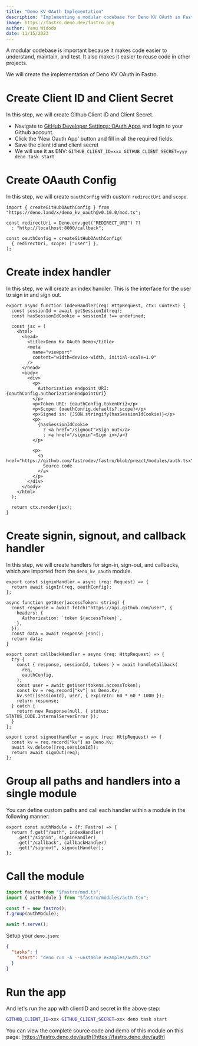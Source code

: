 ```yaml
---
title: "Deno KV OAuth Implementation"
description: "Implementing a modular codebase for Deno KV OAuth in Fastro"
image: https://fastro.deno.dev/fastro.png
author: Yanu Widodo
date: 11/15/2023
---
```


A modular codebase is important because it makes code easier to understand,
maintain, and test. It also makes it easier to reuse code in other projects.

We will create the implementation of Deno KV OAuth in Fastro.

# Create Client ID and Client Secret

In this step, we will create Github Client ID and Client Secret.

- Navigate to
  [GitHub Developer Settings: OAuth Apps](https://github.com/settings/developers#oauth-apps)
  and login to your Github account.
- Click the 'New Oauth App' button and fill in all the required fields.
- Save the client id and client secret
- We will use it as ENV:
  `GITHUB_CLIENT_ID=xxx GITHUB_CLIENT_SECRET=yyy deno task start`

# Create OAauth Config

In this step, we will create `oauthConfig` with custom `redirectUri` and
`scope`.

```tsx
import { createGitHubOAuthConfig } from "https://deno.land/x/deno_kv_oauth@v0.10.0/mod.ts";

const redirectUri = Deno.env.get("REDIRECT_URI") ??
  : "http://localhost:8000/callback";

const oauthConfig = createGitHubOAuthConfig(
  { redirectUri, scope: ["user"] },
);
```

# Create index handler

In this step, we will create an index handler. This is the interface for the
user to sign in and sign out.

```tsx
export async function indexHandler(req: HttpRequest, ctx: Context) {
  const sessionId = await getSessionId(req);
  const hasSessionIdCookie = sessionId !== undefined;

  const jsx = (
    <html>
      <head>
        <title>Deno Kv OAuth Demo</title>
        <meta
          name="viewport"
          content="width=device-width, initial-scale=1.0"
        />
      </head>
      <body>
        <div>
          <p>
            Authorization endpoint URI: {oauthConfig.authorizationEndpointUri}
          </p>
          <p>Token URI: {oauthConfig.tokenUri}</p>
          <p>Scope: {oauthConfig.defaults?.scope}</p>
          <p>Signed in: {JSON.stringify(hasSessionIdCookie)}</p>
          <p>
            {hasSessionIdCookie
              ? <a href="/signout">Sign out</a>
              : <a href="/signin">Sign in</a>}
          </p>

          <p>
            <a href="https://github.com/fastrodev/fastro/blob/preact/modules/auth.tsx">
              Source code
            </a>
          </p>
        </div>
      </body>
    </html>
  );

  return ctx.render(jsx);
}
```

# Create signin, signout, and callback handler

In this step, we will create handlers for sign-in, sign-out, and callbacks,
which are imported from the `deno_kv_oauth` module.

```tsx
export const signinHandler = async (req: Request) => {
  return await signIn(req, oauthConfig);
};

async function getUser(accessToken: string) {
  const response = await fetch("https://api.github.com/user", {
    headers: {
      Authorization: `token ${accessToken}`,
    },
  });
  const data = await response.json();
  return data;
}

export const callbackHandler = async (req: HttpRequest) => {
  try {
    const { response, sessionId, tokens } = await handleCallback(
      req,
      oauthConfig,
    );
    const user = await getUser(tokens.accessToken);
    const kv = req.record["kv"] as Deno.Kv;
    kv.set([sessionId], user, { expireIn: 60 * 60 * 1000 });
    return response;
  } catch {
    return new Response(null, { status: STATUS_CODE.InternalServerError });
  }
};

export const signoutHandler = async (req: HttpRequest) => {
  const kv = req.record["kv"] as Deno.Kv;
  await kv.delete([req.sessionId]);
  return await signOut(req);
};
```

# Group all paths and handlers into a single module

You can define custom paths and call each handler within a module in the
following manner:

```tsx
export const authModule = (f: Fastro) => {
  return f.get("/auth", indexHandler)
    .get("/signin", signinHandler)
    .get("/callback", callbackHandler)
    .get("/signout", signoutHandler);
};
```

# Call the module

```ts
import fastro from "$fastro/mod.ts";
import { authModule } from "$fastro/modules/auth.tsx";

const f = new fastro();
f.group(authModule);

await f.serve();
```

Setup your `deno.json`:

```json
{
  "tasks": {
    "start": "deno run -A --unstable examples/auth.tsx"
  }
}
```

# Run the app

And let's run the app with clientID and secret in the above step:

```bash
GITHUB_CLIENT_ID=xxx GITHUB_CLIENT_SECRET=xxx deno task start
```

You can view the complete source code and demo of this module on this page:
[https://fastro.deno.dev/auth](https://fastro.deno.dev/auth)
